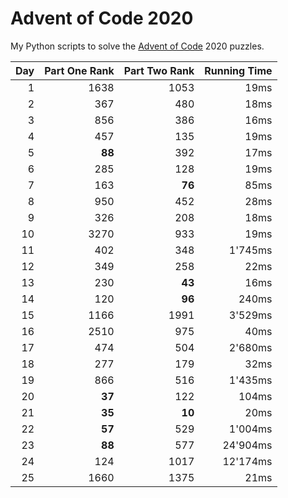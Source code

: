 # Advent of Code 2020

My Python scripts to solve the [Advent of Code](https://adventofcode.com/) 2020 puzzles.

| Day | Part One Rank | Part Two Rank | Running Time |
|----:|--------------:|--------------:|-------------:|
|    1|           1638|           1053|          19ms|
|    2|            367|            480|          18ms|
|    3|            856|            386|          16ms|
|    4|            457|            135|          19ms|
|    5|         **88**|            392|          17ms|
|    6|            285|            128|          19ms|
|    7|            163|         **76**|          85ms|
|    8|            950|            452|          28ms|
|    9|            326|            208|          18ms|
|   10|           3270|            933|          19ms|
|   11|            402|            348|       1'745ms|
|   12|            349|            258|          22ms|
|   13|            230|         **43**|          16ms|
|   14|            120|         **96**|         240ms|
|   15|           1166|           1991|       3'529ms|
|   16|           2510|            975|          40ms|
|   17|            474|            504|       2'680ms|
|   18|            277|            179|          32ms|
|   19|            866|            516|       1'435ms|
|   20|         **37**|            122|         104ms|
|   21|         **35**|         **10**|          20ms|
|   22|         **57**|            529|       1'004ms|
|   23|         **88**|            577|      24'904ms|
|   24|            124|           1017|      12'174ms|
|   25|           1660|           1375|          21ms|
